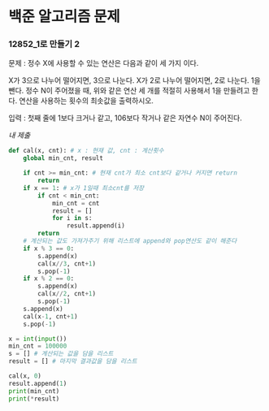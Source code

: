 # 백준 알고리즘 문제
### 12852_1로 만들기 2

문제 : 정수 X에 사용할 수 있는 연산은 다음과 같이 세 가지 이다.

X가 3으로 나누어 떨어지면, 3으로 나눈다.
X가 2로 나누어 떨어지면, 2로 나눈다.
1을 뺀다.
정수 N이 주어졌을 때, 위와 같은 연산 세 개를 적절히 사용해서 1을 만들려고 한다. 연산을 사용하는 횟수의 최솟값을 출력하시오.

입력 : 첫째 줄에 1보다 크거나 같고, 106보다 작거나 같은 자연수 N이 주어진다.

*내 제출*
```python
def cal(x, cnt): # x : 현재 값, cnt : 계산횟수
    global min_cnt, result

    if cnt >= min_cnt: # 현재 cnt가 최소 cnt보다 같거나 커지면 return
        return
    if x == 1: # x가 1일때 최소cnt를 저장
        if cnt < min_cnt:
            min_cnt = cnt
            result = []
            for i in s:
                result.append(i)
        return
    # 계산되는 값도 가져가주기 위해 리스트에 append와 pop연산도 같이 해준다
    if x % 3 == 0:
        s.append(x)
        cal(x//3, cnt+1)
        s.pop(-1)
    if x % 2 == 0:
        s.append(x)
        cal(x//2, cnt+1)
        s.pop(-1)
    s.append(x)
    cal(x-1, cnt+1)
    s.pop(-1)

x = int(input())
min_cnt = 100000
s = [] # 계산되는 값을 담을 리스트
result = [] # 마지막 결과값을 담을 리스트

cal(x, 0)
result.append(1)
print(min_cnt)
print(*result)
```